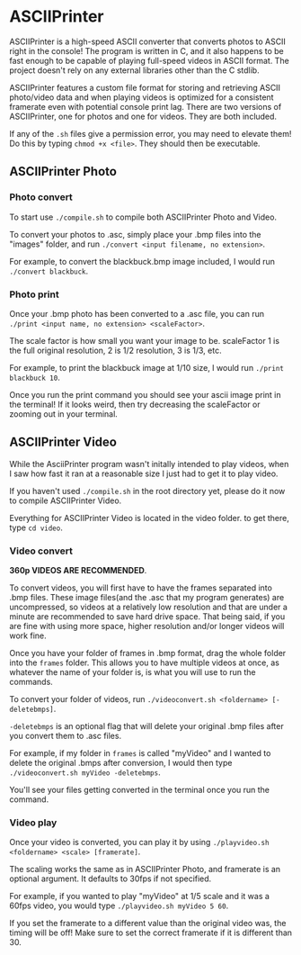 # ASCIIPrinter

ASCIIPrinter is a high-speed ASCII converter that converts photos to ASCII right in the console! The program is written in C, and it also happens to be fast enough to be capable of playing full-speed videos in ASCII format. The project doesn't rely on any external libraries other than the C stdlib.  

ASCIIPrinter features a custom file format for storing and retrieving ASCII photo/video data and when playing videos is optimized for a consistent framerate even with potential console print lag. There are two versions of ASCIIPrinter, one for photos and one for videos. They are both included.

If any of the `.sh` files give a permission error, you may need to elevate them! Do this by typing `chmod +x <file>`. They should then be executable.

## ASCIIPrinter Photo

### Photo convert

To start use `./compile.sh` to compile both ASCIIPrinter Photo and Video.

To convert your photos to .asc, simply place your .bmp files into the "images" folder, and run `./convert <input filename, no extension>`. 

For example, to convert the blackbuck.bmp image included, I would run `./convert blackbuck`. 

### Photo print

Once your .bmp photo has been converted to a .asc file, you can run `./print <input name, no extension> <scaleFactor>`. 

The scale factor is how small you want your image to be. scaleFactor 1 is the full original resolution, 2 is 1/2 resolution, 3 is 1/3, etc.

For example, to print the blackbuck image at 1/10 size, I would run `./print blackbuck 10`.

Once you run the print command you should see your ascii image print in the terminal! If it looks weird, then try decreasing the scaleFactor or zooming out in your terminal.



## ASCIIPrinter Video

While the AsciiPrinter program wasn't initally intended to play videos, when I saw how fast it ran at a reasonable size I just had to get it to play video.

If you haven't used `./compile.sh` in the root directory yet, please do it now to compile ASCIIPrinter Video.

Everything for ASCIIPrinter Video is located in the video folder. to get there, type `cd video`.

### Video convert

__360p VIDEOS ARE RECOMMENDED__. 

To convert videos, you will first have to have the frames separated into .bmp files. These image files(and the .asc that my program generates) are uncompressed, so videos at a relatively low resolution and that are under a minute are recommended to save hard drive space. That being said, if you are fine with using more space, higher resolution and/or longer videos will work fine. 

Once you have your folder of frames in .bmp format, drag the whole folder into the `frames` folder. This allows you to have multiple videos at once, as whatever the name of your folder is, is what you will use to run the commands. 

To convert your folder of videos, run `./videoconvert.sh <foldername> [-deletebmps]`. 

`-deletebmps` is an optional flag that will delete your original .bmp files after you convert them to .asc files. 

For example, if my folder in `frames` is called "myVideo" and I wanted to delete the original .bmps after conversion, I would then type `./videoconvert.sh myVideo -deletebmps`.

You'll see your files getting converted in the terminal once you run the command.

### Video play

Once your video is converted, you can play it by using `./playvideo.sh <foldername> <scale> [framerate]`.

The scaling works the same as in ASCIIPrinter Photo, and framerate is an optional argument. It defaults to 30fps if not specified.

For example, if you wanted to play "myVideo" at 1/5 scale and it was a 60fps video, you would type `./playvideo.sh myVideo 5 60`.

If you set the framerate to a different value than the original video was, the timing will be off! Make sure to set the correct framerate if it is different than 30.
